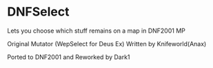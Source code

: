 # DNFSelect
Lets you choose which stuff remains on a map in DNF2001 MP

Original Mutator (WepSelect for Deus Ex) Written by Knifeworld(Anax)

Ported to DNF2001 and Reworked by Dark1
